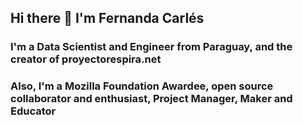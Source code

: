## Hi there 👋 I'm Fernanda Carlés
### I'm a Data Scientist and Engineer from Paraguay, and the creator of proyectorespira.net

### Also, I'm a Mozilla Foundation Awardee, open source collaborator and enthusiast, Project Manager, Maker and Educator

<!--
**vnbl/vnbl** is a ✨ _special_ ✨ repository because its `README.md` (this file) appears on your GitHub profile.

Here are some ideas to get you started:

- 🔭 I’m currently working on ...
- 🌱 I’m currently learning ...
- 👯 I’m looking to collaborate on ...
- 🤔 I’m looking for help with ...
- 💬 Ask me about ...
- 📫 How to reach me: ...
- 😄 Pronouns: ...
- ⚡ Fun fact: ...
-->
